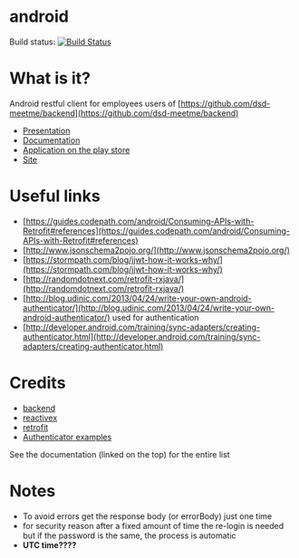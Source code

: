 # android
Build status: [![Build Status](https://travis-ci.org/dima2015/android.svg?branch=master)](https://travis-ci.org/dima2015/android)

# What is it?
Android restful client for employees users of [https://github.com/dsd-meetme/backend](https://github.com/dsd-meetme/backend)
* [Presentation](https://docs.google.com/presentation/d/1QKFfNSkWtcHDjJqtShV6cRF97vvT-SBJsYJpi-iTO4g/edit?usp=sharing)
* [Documentation](https://docs.google.com/document/d/169nvmoWRryn7pRm6NPAZII9woHcrSP9t6SgMw0g4GAc/edit?usp=sharing)
* [Application on the play store](https://play.google.com/store/apps/details?id=com.plunner.plunner)
* [Site](http://plunner.com)

# Useful links
* [https://guides.codepath.com/android/Consuming-APIs-with-Retrofit#references](https://guides.codepath.com/android/Consuming-APIs-with-Retrofit#references)
* [http://www.jsonschema2pojo.org/](http://www.jsonschema2pojo.org/)
* [https://stormpath.com/blog/jjwt-how-it-works-why/](https://stormpath.com/blog/jjwt-how-it-works-why/)
* [http://randomdotnext.com/retrofit-rxjava/](http://randomdotnext.com/retrofit-rxjava/)
* [http://blog.udinic.com/2013/04/24/write-your-own-android-authenticator/](http://blog.udinic.com/2013/04/24/write-your-own-android-authenticator/) used for authentication
* [http://developer.android.com/training/sync-adapters/creating-authenticator.html](http://developer.android.com/training/sync-adapters/creating-authenticator.html)

# Credits
 * [backend](https://github.com/dsd-meetme/backend)
 * [reactivex](http://reactivex.io/)
 * [retrofit](http://square.github.io/retrofit/)
 * [Authenticator examples](http://blog.udinic.com/2013/04/24/write-your-own-android-authenticator/)

See the documentation (linked on the top) for the entire list

# Notes
* To avoid errors get the response body (or errorBody) just one time
* for security reason after a fixed amount of time the re-login is needed but if the password is the same, the process is automatic
* **UTC time????**

